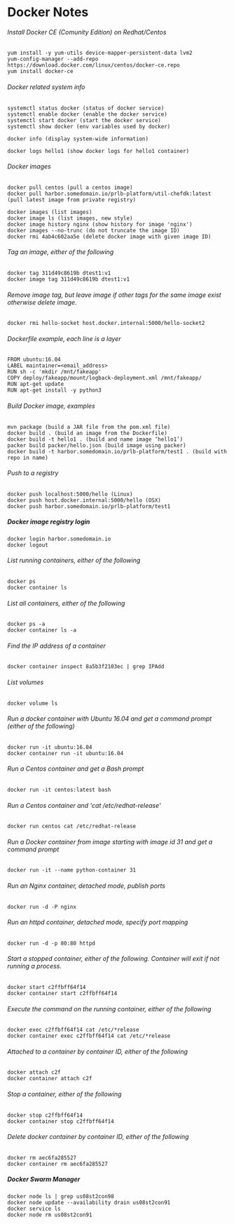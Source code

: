 # Docker Notes

###### Install Docker CE (Comunity Edition) on Redhat/Centos
```
yum install -y yum-utils device-mapper-persistent-data lvm2
yum-config-manager --add-repo https://download.docker.com/linux/centos/docker-ce.repo
yum install docker-ce
```

###### Docker related system info
```
systemctl status docker (status of docker service)
systemctl enable docker (enable the docker service)
systemctl start docker (start the docker service)
systemctl show docker (env variables used by docker)
```

```
docker info (display system-wide information)
```

```
docker logs hello1 (show docker logs for hello1 container)
```

###### Docker images
```
docker pull centos (pull a centos image)
docker pull harbor.somedomain.io/prlb-platform/util-chefdk:latest (pull latest image from private registry)

docker images (list images)
docker image ls (list images, new style)
docker image history nginx (show history for image 'nginx')
docker images --no-trunc (do not truncate the image ID)
docker rmi 4ab4c602aa5e (delete docker image with given image ID)
```

###### Tag an image, either of the following
```
docker tag 311d49c8619b dtest1:v1
docker image tag 311d49c8619b dtest1:v1
```

###### Remove image tag, but leave image if other tags for the same image exist otherwise delete image.
```
docker rmi hello-socket host.docker.internal:5000/hello-socket2
```

###### Dockerfile example, each line is a layer
```
FROM ubuntu:16.04
LABEL maintainer=<email_address>
RUN sh -c 'mkdir /mnt/fakeapp'
COPY deploy/fakeapp/mount/logback-deployment.xml /mnt/fakeapp/
RUN apt-get update
RUN apt-get install -y python3
```

###### Build Docker image, examples
```
mvn package (build a JAR file from the pom.xml file)
docker build . (build an image from the Dockerfile)
docker build -t hello1 . (build and name image ‘hello1’)
packer build packer/hello.json (build image using packer)
docker build -t harbor.somedomain.io/prlb-platform/test1 . (build with repo in name)
```

###### Push to a registry
```
docker push localhost:5000/hello (Linux)
docker push host.docker.internal:5000/hello (OSX)
docker push harbor.somedomain.io/prlb-platform/test1
```

##### Docker image registry login
```
docker login harbor.somedomain.io
docker logout
```

###### List running containers, either of the following
```
docker ps
docker container ls
```

###### List all containers, either of the following
```
docker ps -a
docker container ls -a
```

###### Find the IP address of a container
```
docker container inspect 8a5b3f2103ec | grep IPAdd
```

###### List volumes
```
docker volume ls
```

###### Run a docker container with Ubuntu 16.04 and get a command prompt (either of the following)
```
docker run -it ubuntu:16.04
docker container run -it ubuntu:16.04
```

###### Run a Centos container and get a Bash prompt
```
docker run -it centos:latest bash
```

###### Run a Centos container and 'cat /etc/redhat-release'
```
docker run centos cat /etc/redhat-release
```

###### Run a Docker container from image starting with image id 31 and get a command prompt
```
docker run -it --name python-container 31
```

###### Run an Nginx container, detached mode, publish ports
```
docker run -d -P nginx
```

###### Run an httpd container, detached mode, specify port mapping
```
docker run -d -p 80:80 httpd
```

###### Start a stopped container, either of the following.  Container will exit if not running a process.
```
docker start c2ffbff64f14
docker container start c2ffbff64f14
```

###### Execute the command on the running container, either of the following
```
docker exec c2ffbff64f14 cat /etc/*release
docker container exec c2ffbff64f14 cat /etc/*release
```

###### Attached to a container by container ID, either of the following
```
docker attach c2f
docker container attach c2f
```

###### Stop a container, either of the following
```
docker stop c2ffbff64f14
docker container stop c2ffbff64f14
```

###### Delete docker container by container ID, either of the following
```
docker rm aec6fa285527
docker container rm aec6fa285527
```

##### Docker Swarm Manager
```
docker node ls | grep us08st2con98
docker node update --availability drain us08st2con91
docker service ls
docker node rm us08st2con91
```
